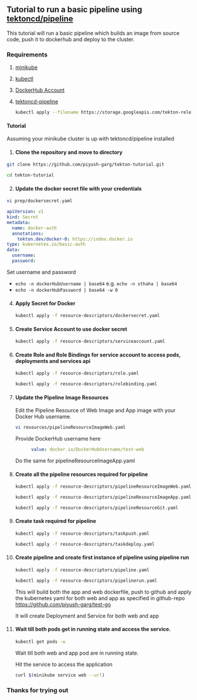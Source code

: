 ## Tutorial to run a basic pipeline using [tektoncd/pipeline](https://github.com/tektoncd/pipeline)

This tutorial will run a basic pipeline which builds an image from source code, push it to dockerhub and deploy to the cluster.

### Requirements

1. [minikube](https://kubernetes.io/docs/tasks/tools/install-minikube/)

2. [kubectl](https://kubernetes.io/docs/tasks/tools/install-kubectl/)

3. [DockerHub Account](https://hub.docker.com/)

4. [tektoncd-pipeline](https://github.com/tektoncd/pipeline/blob/master/docs/install.md)
    ```sh
    kubectl apply --filename https://storage.googleapis.com/tekton-releases/latest/release.yaml
    ```

#### Tutorial

Assuming your minikube cluster is up with tektoncd/pipeline installed

1. #### Clone the repository and move to directory

```sh
git clone https://github.com/piyush-garg/tekton-tutorial.git
```

```sh
cd tekton-tutorial
```

2. #### Update the docker secret file with your credentials

```sh
vi prep/dockersecret.yaml
```

```yaml
apiVersion: v1
kind: Secret
metadata:
  name: docker-auth
  annotations:
    tekton.dev/docker-0: https://index.docker.io
type: kubernetes.io/basic-auth
data:
  username:
  password:
```

Set username and password
   * `echo -n dockerHubUsername | base64` e.g. `echo -n sthaha | base64`
   * `echo -n dockerHubPassword | base64 -w 0`

4. #### Apply Secret for Docker

    ```sh
    kubectl apply -f resource-descriptors/dockersecret.yaml
    ```

5. #### Create Service Account to use docker secret

    ```sh
    kubectl apply -f resource-descriptors/serviceaccount.yaml
    ```

6. #### Create Role and Role Bindings for service account to access pods, deployments and services api

    ```sh
    kubectl apply -f resource-descriptors/role.yaml
    ```

    ```sh
    kubectl apply -f resource-descriptors/rolebinding.yaml
    ```

3. #### Update the Pipeline Image Resources

    Edit the Pipeline Resource of Web Image and App image with your Docker Hub username.

    ```sh
    vi resources/pipelineResourceImageWeb.yaml
    ```

    Provide DockerHub username here

    ```yaml
          value: docker.io/DockerHubUsername/test-web
    ```

    Do the same for pipelineResourceImageApp.yaml


7. #### Create all the pipeline resources required for pipeline

    ```sh
    kubectl apply -f resource-descriptors/pipelineResourceImageWeb.yaml
    ```

    ```sh
    kubectl apply -f resource-descriptors/pipelineResourceImageApp.yaml
    ```

    ```sh
    kubectl apply -f resource-descriptors/pipelineResourceGit.yaml
    ```

8. #### Create task required for pipeline

    ```sh
    kubectl apply -f resource-descriptors/taskpush.yaml
    ```

    ```sh
    kubectl apply -f resource-descriptors/taskdeploy.yaml
    ```

9. #### Create pipeline and create first instance of pipeline using pipeline run

    ```sh
    kubectl apply -f resource-descriptors/pipeline.yaml
    ```

    ```sh
    kubectl apply -f resource-descriptors/pipelinerun.yaml
    ```

    This will build both the app and web dockerfile, push to github and apply the kubernetes yaml for both web and app as specified in github-repo https://github.com/piyush-garg/test-go

    It will create Deployment and Service for both web and app

10. #### Wait till both pods get in running state and access the service.

    ```sh
    kubectl get pods -w
    ```

    Wait till both web and app pod are in running state.

    Hit the service to access the application

    ```sh
    curl $(minikube service web --url)
    ```

### Thanks for trying out
